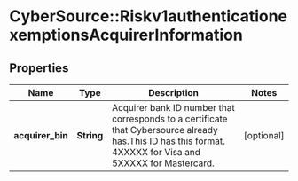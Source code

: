 # CyberSource::Riskv1authenticationexemptionsAcquirerInformation

## Properties
Name | Type | Description | Notes
------------ | ------------- | ------------- | -------------
**acquirer_bin** | **String** | Acquirer bank ID number that corresponds to a certificate that Cybersource already has.This ID has this format. 4XXXXX for Visa and 5XXXXX for Mastercard.  | [optional] 


